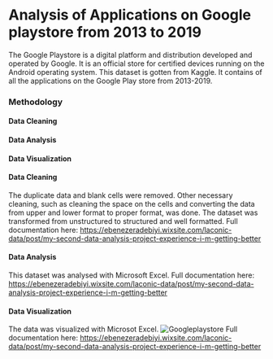# Analysis of Applications on Google playstore from 2013 to 2019
The Google Playstore is a digital platform and distribution developed and operated by Google. It is an official store for certified devices running on the Android operating system. This dataset is  gotten from Kaggle. It contains of all the applications on the Google Play store from 2013-2019.

### Methodology
#### Data Cleaning
#### Data Analysis
#### Data Visualization

#### Data Cleaning
The duplicate data and blank cells were removed. Other necessary cleaning, such as cleaning the space on the cells and converting the data from upper and lower format to proper format, was done. The dataset was transformed from unstructured to structured and well formatted. Full documentation here: https://ebenezeradebiyi.wixsite.com/laconic-data/post/my-second-data-analysis-project-experience-i-m-getting-better

#### Data Analysis
This dataset was analysed with Microsoft Excel. Full documentation here: 
https://ebenezeradebiyi.wixsite.com/laconic-data/post/my-second-data-analysis-project-experience-i-m-getting-better

#### Data Visualization
The data was visualized with Microsot Excel.
![Googleplaystore](https://user-images.githubusercontent.com/102805397/187091563-4dccdcce-8bfe-416d-9966-63ab47f227eb.jpg)
Full documentation here: 
https://ebenezeradebiyi.wixsite.com/laconic-data/post/my-second-data-analysis-project-experience-i-m-getting-better
